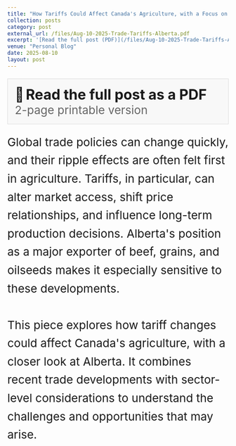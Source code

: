 ```yaml
---
title: "How Tariffs Could Affect Canada's Agriculture, with a Focus on Alberta"
collection: posts
category: post
external_url: /files/Aug-10-2025-Trade-Tariffs-Alberta.pdf
excerpt: '[Read the full post (PDF)](/files/Aug-10-2025-Trade-Tariffs-Alberta.pdf)'
venue: "Personal Blog"
date: 2025-08-10
layout: post
---
```

<div style="border: 1px solid #ddd; padding: 16px; margin: 20px 0; background-color: #f8f8f8;">
  <span style="font-size: 32px;">📄</span> 
  <strong>
    <a href="/files/Aug-10-2025-Trade-Tariffs-Alberta.pdf" 
       target="_blank" 
       style="font-size: 32px; text-decoration: none;">
       Read the full post as a PDF
    </a>
  </strong>
  <br>
  <span style="font-size: 26px; color: #666;">2-page printable version</span>
</div>

<div style="font-size: 26px; line-height: 1.6;">
Global trade policies can change quickly, and their ripple effects are often felt first in agriculture. Tariffs, in particular, can alter market access, shift price relationships, and influence long-term production decisions. Alberta's position as a major exporter of beef, grains, and oilseeds makes it especially sensitive to these developments.
<br><br>
This piece explores how tariff changes could affect Canada's agriculture, with a closer look at Alberta. It combines recent trade developments with sector-level considerations to understand the challenges and opportunities that may arise.
</div>
